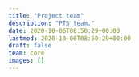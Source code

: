 ```yaml
---
title: "Project team"
description: "PTS team."
date: 2020-10-06T08:50:29+00:00
lastmod: 2020-10-06T08:50:29+00:00
draft: false
team: core
images: []
---
```

